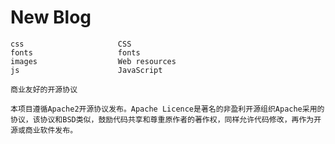 New Blog
===============================


```
css                     CSS
fonts                   fonts
images                  Web resources
js                      JavaScript

商业友好的开源协议

本项目遵循Apache2开源协议发布。Apache Licence是著名的非盈利开源组织Apache采用的协议，该协议和BSD类似，鼓励代码共享和尊重原作者的著作权，同样允许代码修改，再作为开源或商业软件发布。